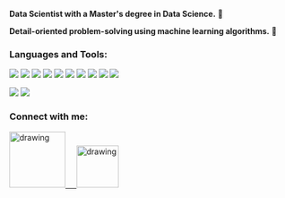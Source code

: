 **Data Scientist with a Master's degree in Data Science.**  🚀 

**Detail-oriented problem-solving using machine learning algorithms.** 💪

<h3 align="left">Languages and Tools:</h3>
  
![](https://img.shields.io/badge/Python-3776AB?style=for-the-badge&logo=python&logoColor=white)
![](https://img.shields.io/badge/scikit_learn-3776AB?style=for-the-badge&logo=scikit-learn&logoColor=white)
![](https://img.shields.io/badge/Pandas-3776AB?style=for-the-badge&logo=pandas&logoColor=white)
![](https://img.shields.io/badge/Seaborn-3776AB?style=for-the-badge&logo=seaborn&logoColor=white)
![](https://img.shields.io/badge/Matplotlib-3776AB?style=for-the-badge&logo=seaborn&logoColor=white)
![](https://img.shields.io/badge/Numpy-3776AB?style=for-the-badge&logo=numpy&logoColor=white)
![](https://img.shields.io/badge/GIT-3776AB?style=for-the-badge&logo=git&logoColor=white)
![](https://img.shields.io/badge/Microsoft_SQL_Server-3776AB?style=for-the-badge&logo=microsoft-sql-server&logoColor=white)
![](https://img.shields.io/badge/Linux-3776AB?style=for-the-badge&logo=linux&logoColor=black)
![](https://img.shields.io/badge/Flask-3776AB?style=for-the-badge&logo=flask&logoColor=white)


![](https://img.shields.io/badge/Jupyter-3776AB.svg?&style=for-the-badge&logo=Jupyter&logoColor=white)
![](https://img.shields.io/badge/Visual_Studio_Code-3776AB?style=for-the-badge&logo=visual%20studio%20code&logoColor=white)  


<h3 align="left">Connect with me:</h3>
<p align="left">
<a href="https://www.linkedin.com/in/wojciech-sylwester/"><img src="https://res.cloudinary.com/importdata/image/upload/v1595012354/linkedin_t9qiwy.png" alt="drawing" width="100"/> &nbsp;&nbsp;&nbsp;&nbsp;<a href="https://www.kaggle.com/wojteksy"><img src="https://res.cloudinary.com/importdata/image/upload/v1595012924/kaggle_ksaktb.png" alt="drawing" width="75"/>
